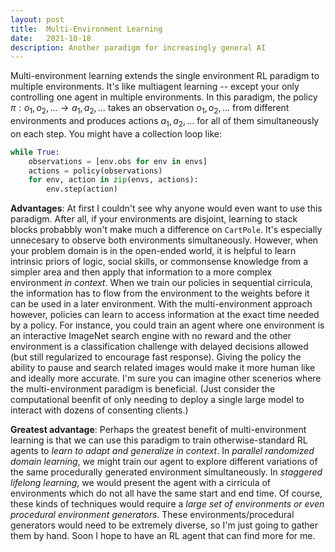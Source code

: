```yaml
---
layout: post
title:  Multi-Environment Learning
date:   2021-10-18
description: Another paradigm for increasingly general AI
---
```


Multi-environment learning extends the single environment RL paradigm to multiple environments. It's like multiagent learning -- except your only controlling one agent in multiple environments. In this paradigm, the policy $\pi : o_1, o_2, \dots \rightarrow a_1, a_2, \dots$ takes an observation $o_1, o_2, \dots$ from different environments and produces actions $a_1, a_2, \dots$ for all of them simultaneously on each step. You might have a collection loop like:
```python
while True:
    observations = [env.obs for env in envs]
    actions = policy(observations)
    for env, action in zip(envs, actions):
        env.step(action)
```

**Advantages**: At first I couldn't see why anyone would even want to use this paradigm. After all, if your environments are disjoint, learning to stack blocks probabbly won't make much a difference on `CartPole`. It's especially unnecesary to observe both environments simultaneously. However, when your problem domain is in the open-ended world, it is helpful to learn intrinsic priors of logic, social skills, or commonsense knowledge from a simpler area and then apply that information to a more complex environment *in context*. When we train our policies in sequential cirricula, the information has to flow from the environment to the weights before it can be used in a later environment. With the multi-environment approach however, policies can learn to access information at the exact time needed by a policy. For instance, you could train an agent where one environment is an interactive ImageNet search engine with no reward and the other environment is a classification challenge with delayed decisions allowed (but still regularized to encourage fast response). Giving the policy the ability to pause and search related images would make it more human like and ideally more accurate. I'm sure you can imagine other scenerios where the multi-environment paradigm is beneficial. (Just consider the computational beenfit of only needing to deploy a single large model to interact with dozens of consenting clients.)

**Greatest advantage**: Perhaps the greatest benefit of multi-environment learning is that we can use this paradigm to train otherwise-standard RL agents to *learn to adapt and generalize in context*. In *parallel randomized domain learning*, we might train our agent to explore different variations of the same procedurally generated environment simultaneously. In *staggered lifelong learning*, we would present the agent with a cirricula of environments which do not all have the same start and end time. Of course, these kinds of techniques would require a *large set of environments or even procedural environment generators*. These environments/procedural generators would need to be extremely diverse, so I'm just going to gather them by hand. Soon I hope to have an RL agent that can find more for me.
